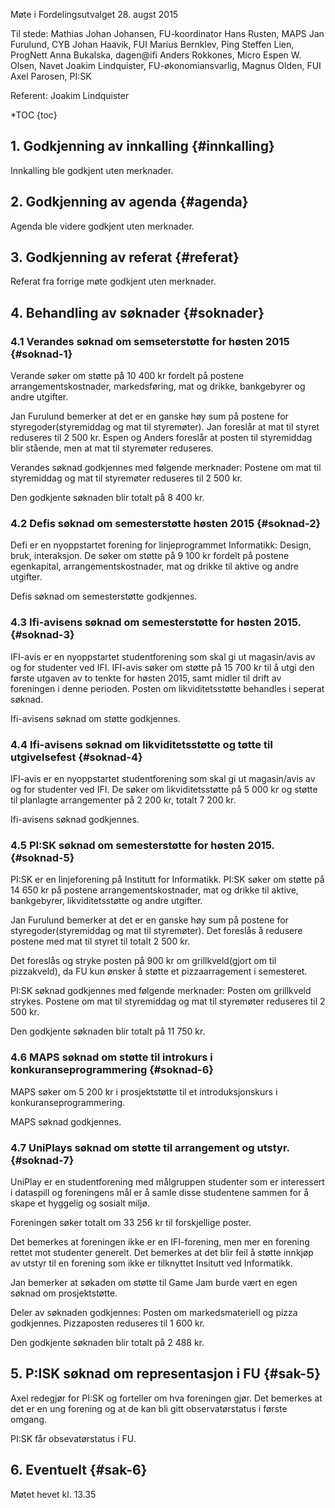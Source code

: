 Møte i Fordelingsutvalget
28. augst 2015

Til stede:
Mathias Johan Johansen, FU-koordinator
Hans Rusten, MAPS
Jan Furulund, CYB
Johan Haavik, FUI
Marius Bernklev, Ping
Steffen Lien, ProgNett
Anna Bukalska, dagen@ifi
Anders Rokkones, Micro
Espen W. Olsen, Navet
Joakim Lindquister, FU-økonomiansvarlig,
Magnus Olden, FUI
Axel Parosen, PI:SK



Referent: Joakim Lindquister

*TOC
{toc}

## 1. Godkjenning av innkalling {#innkalling}
Innkalling ble godkjent uten merknader. 

## 2. Godkjenning av agenda {#agenda}

Agenda ble videre godkjent uten merknader.

## 3. Godkjenning av referat {#referat}
Referat fra forrige møte godkjent uten merknader.


## 4. Behandling av søknader {#soknader}

### 4.1 Verandes søknad om semseterstøtte for høsten 2015 {#soknad-1}

Verande søker om støtte på 10 400 kr fordelt på postene arrangementskostnader, markedsføring, mat og drikke, bankgebyrer og andre utgifter.

Jan Furulund bemerker at det er en ganske høy sum på postene for styregoder(styremiddag og mat til styremøter). Jan foreslår at mat til styret reduseres til 2 500 kr. 
Espen og Anders foreslår at posten til styremiddag blir stående, men at mat til styremøter reduseres.

Verandes søknad godkjennes med følgende merknader:
Postene om mat til styremiddag og mat til styremøter reduseres til 2 500 kr.

Den godkjente søknaden blir totalt på 8 400 kr.

### 4.2 Defis søknad om semesterstøtte høsten 2015 {#soknad-2}

Defi er en nyoppstartet forening for linjeprogrammet Informatikk: Design, bruk, interaksjon.  De søker om støtte på 9 100 kr fordelt på postene egenkapital, arrangementskostnader, mat og drikke til aktive og andre utgifter.

Defis søknad om semesterstøtte godkjennes.

### 4.3 Ifi-avisens søknad om semesterstøtte for høsten 2015. {#soknad-3}
IFI-avis er en nyoppstartet studentforening som skal gi ut magasin/avis av og for studenter ved IFI. IFI-avis søker om støtte på 15 700 kr til å utgi den første utgaven av to tenkte for høsten 2015, samt midler til drift av foreningen i denne perioden. Posten om likviditetsstøtte behandles i seperat søknad.


Ifi-avisens søknad om støtte godkjennes.

### 4.4 Ifi-avisens søknad om likviditetsstøtte og tøtte til utgivelsefest {#soknad-4}

IFI-avis er en nyoppstartet studentforening som skal gi ut magasin/avis av og for studenter ved IFI. De søker om likviditetsstøtte på 5 000 kr og støtte til planlagte arrangementer på 2 200 kr, totalt 7 200 kr.

Ifi-avisens søknad godkjennes.

### 4.5 PI:SK søknad om semesterstøtte for høsten 2015. {#soknad-5}

PI:SK er en linjeforening på Institutt for Informatikk. PI:SK søker om støtte på 14 650 kr på postene arrangementskostnader, mat og drikke til aktive, bankgebyrer, likviditetsstøtte og andre utgifter.

Jan Furulund bemerker at det er en ganske høy sum på postene for styregoder(styremiddag og mat til styremøter). Det foreslås å redusere postene med mat til styret til totalt 2 500 kr.

Det foreslås og stryke posten på 900 kr om grillkveld(gjort om til pizzakveld), da FU kun ønsker å støtte et pizzaarragement i semesteret. 

PI:SK søknad godkjennes med følgende merknader:
Posten om grillkveld strykes.
Postene om mat til styremiddag og mat til styremøter reduseres til 2 500 kr.

Den godkjente søknaden blir totalt på 11 750 kr.


### 4.6 MAPS søknad om støtte til introkurs i konkuranseprogrammering {#soknad-6}

MAPS søker om 5 200 kr i prosjektstøtte til et introduksjonskurs i konkuranseprogrammering.

MAPS søknad godkjennes.



### 4.7 UniPlays søknad om støtte til arrangement og utstyr. {#soknad-7}

UniPlay er en studentforening med målgruppen studenter som er interessert i dataspill og foreningens mål er å samle disse studentene sammen for å skape et hyggelig og sosialt miljø.

Foreningen søker totalt om 33 256 kr til forskjellige poster.

Det bemerkes at foreningen ikke er en IFI-forening, men mer en forening rettet mot studenter generelt. Det bemerkes at det blir feil å støtte innkjøp av utstyr til en forening som ikke er tilknyttet Insitutt ved Informatikk.

Jan bemerker at søkaden om støtte til Game Jam burde vært en egen søknad om prosjektstøtte.

Deler av søknaden godkjennes:
Posten om markedsmateriell og pizza godkjennes.
Pizzaposten reduseres til 1 600 kr.

Den godkjente søknaden blir totalt på 2 488 kr.


## 5. P:ISK søknad om representasjon i FU {#sak-5}

Axel redegjør for PI:SK og forteller om hva foreningen gjør.
Det bemerkes at det er en ung forening og at de kan bli gitt observatørstatus i første omgang.


PI:SK får obsevatørstatus i FU.

## 6. Eventuelt {#sak-6}



Møtet hevet kl. 13.35
